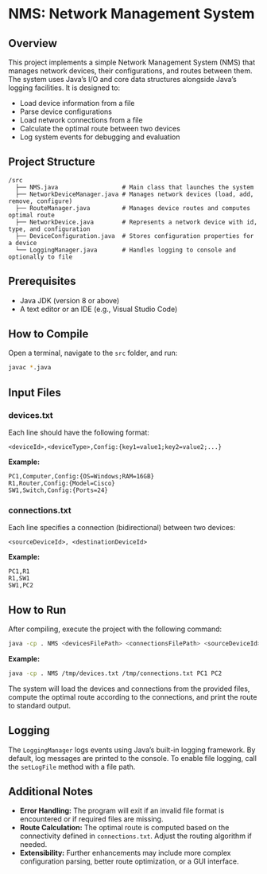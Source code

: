 # NMS: Network Management System

## Overview
This project implements a simple Network Management System (NMS) that manages network devices, their configurations, and routes between them. The system uses Java’s I/O and core data structures alongside Java’s logging facilities. It is designed to:

- Load device information from a file
- Parse device configurations
- Load network connections from a file
- Calculate the optimal route between two devices
- Log system events for debugging and evaluation

## Project Structure
```
/src
  ├── NMS.java                  # Main class that launches the system
  ├── NetworkDeviceManager.java # Manages network devices (load, add, remove, configure)
  ├── RouteManager.java         # Manages device routes and computes optimal route
  ├── NetworkDevice.java        # Represents a network device with id, type, and configuration
  ├── DeviceConfiguration.java  # Stores configuration properties for a device
  └── LoggingManager.java       # Handles logging to console and optionally to file
```

## Prerequisites
- Java JDK (version 8 or above)
- A text editor or an IDE (e.g., Visual Studio Code)

## How to Compile
Open a terminal, navigate to the `src` folder, and run:
```sh
javac *.java
```

## Input Files
### devices.txt
Each line should have the following format:
```
<deviceId>,<deviceType>,Config:{key1=value1;key2=value2;...}
```
**Example:**
```
PC1,Computer,Config:{OS=Windows;RAM=16GB}
R1,Router,Config:{Model=Cisco}
SW1,Switch,Config:{Ports=24}
```

### connections.txt
Each line specifies a connection (bidirectional) between two devices:
```
<sourceDeviceId>, <destinationDeviceId>
```
**Example:**
```
PC1,R1
R1,SW1
SW1,PC2
```

## How to Run
After compiling, execute the project with the following command:
```sh
java -cp . NMS <devicesFilePath> <connectionsFilePath> <sourceDeviceId> <destinationDeviceId>
```

**Example:**
```sh
java -cp . NMS /tmp/devices.txt /tmp/connections.txt PC1 PC2
```

The system will load the devices and connections from the provided files, compute the optimal route according to the connections, and print the route to standard output.

## Logging
The `LoggingManager` logs events using Java’s built-in logging framework. By default, log messages are printed to the console. To enable file logging, call the `setLogFile` method with a file path.

## Additional Notes
- **Error Handling:** The program will exit if an invalid file format is encountered or if required files are missing.
- **Route Calculation:** The optimal route is computed based on the connectivity defined in `connections.txt`. Adjust the routing algorithm if needed.
- **Extensibility:** Further enhancements may include more complex configuration parsing, better route optimization, or a GUI interface.
